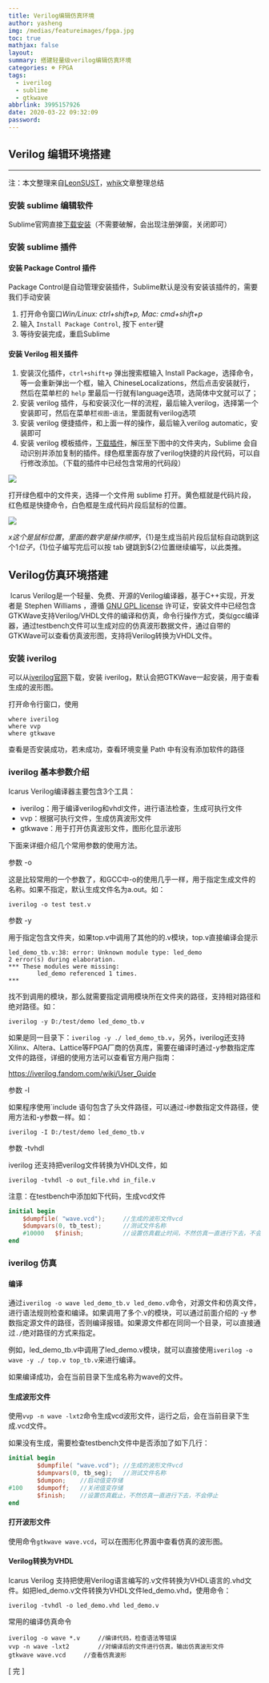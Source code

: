 ```yaml
---
title: Verilog编辑仿真环境
author: yasheng
img: /medias/featureimages/fpga.jpg
toc: true
mathjax: false
layout: 
summary: 搭建轻量级verilog编辑仿真环境
categories: ☸ FPGA
tags:
  - iverilog
  - sublime
  - gtkwave
abbrlink: 3995157926
date: 2020-03-22 09:32:09
password:
---
```




## Verilog 编辑环境搭建

------

注：本文整理来自[LeonSUST](https://blog.csdn.net/LeonSUST/article/details/104506830?depth_1-utm_source=distribute.pc_relevant.none-task&utm_source=distribute.pc_relevant.none-task)，[whik](https://www.cnblogs.com/whik/p/11980103.html)文章整理总结

### 安装 sublime 编辑软件

Sublime官网直接[下载安装](http://www.sublimetext.com/)（不需要破解，会出现注册弹窗，关闭即可）

### 安装 sublime 插件

#### 安装 Package Control 插件

 Package Control是自动管理安装插件，Sublime默认是没有安装该插件的，需要我们手动安装

1. 打开命令窗口*Win/Linux: ctrl+shift+p, Mac: cmd+shift+p*
2. 输入 `Install Package Control`, 按下 `enter`键
3. 等待安装完成，重启Sublime

#### 安装 Verilog 相关插件

1. 安装汉化插件，`ctrl+shift+p` 弹出搜索框输入 Install Package，选择命令，等一会重新弹出一个框，输入 ChineseLocalizations，然后点击安装就行，然后在菜单栏的 `help` 里最后一行就有language选项，选简体中文就可以了；
2. 安装 verilog 插件，与和安装汉化一样的流程，最后输入verilog，选择第一个安装即可，然后在菜单栏`视图`-`语法`，里面就有verilog选项
3. 安装 verilog 便捷插件，和上面一样的操作，最后输入verilog automatic，安装即可
4. 安装 verilog 模板插件，[下载插件](https://www.lanzous.com/iai53zg)，解压至下图中的文件夹内，Sublime 会自动识别并添加复制的插件。绿色框里面存放了verilog快捷的片段代码，可以自行修改添加。（下载的插件中已经包含常用的代码段）



<img src="/images/post_images/fpga_iverilog/sublime_plugin.jpg">

打开绿色框中的文件夹，选择一个文件用 sublime 打开。黄色框就是代码片段，红色框是快捷命令，白色框是生成代码片段后鼠标的位置。

<img src="/images/post_images/fpga_iverilog/verilog_snipaste.png">

 ${x} 这个是鼠标位置，里面的数字是操作顺序，${1}是生成当前片段后鼠标自动跳到这个${1}位子，${1}位子编写完后可以按 tab 键跳到${2}位置继续编写，以此类推。

## Verilog仿真环境搭建

​	Icarus Verilog是一个轻量、免费、开源的Verilog编译器，基于C++实现，开发者是 Stephen Williams ，遵循 [GNU GPL license](http://www.gnu.org/licenses/gpl.html) 许可证，安装文件中已经包含 GTKWave支持Verilog/VHDL文件的编译和仿真，命令行操作方式，类似gcc编译器，通过testbench文件可以生成对应的仿真波形数据文件，通过自带的GTKWave可以查看仿真波形图，支持将Verilog转换为VHDL文件。

### 安装 iverilog  

可以从[iverilog官网](http://iverilog.icarus.com/)下载，安装 iverilog，默认会把GTKWave一起安装，用于查看生成的波形图。

打开命令行窗口，使用

```
where iverilog
where vvp
where gtkwave
```

查看是否安装成功，若未成功，查看环境变量 Path 中有没有添加软件的路径

### iverilog 基本参数介绍

Icarus Verilog编译器主要包含3个工具：

- iverilog：用于编译verilog和vhdl文件，进行语法检查，生成可执行文件
- vvp：根据可执行文件，生成仿真波形文件
- gtkwave：用于打开仿真波形文件，图形化显示波形

下面来详细介绍几个常用参数的使用方法。

参数   -o

这是比较常用的一个参数了，和GCC中-o的使用几乎一样，用于指定生成文件的名称。如果不指定，默认生成文件名为a.out。如：

```
iverilog -o test test.v
```

参数   -y

用于指定包含文件夹，如果top.v中调用了其他的的.v模块，top.v直接编译会提示

```
led_demo_tb.v:38: error: Unknown module type: led_demo
2 error(s) during elaboration.
*** These modules were missing:
        led_demo referenced 1 times.
***
```

找不到调用的模块，那么就需要指定调用模块所在文件夹的路径，支持相对路径和绝对路径。如：

```
iverilog -y D:/test/demo led_demo_tb.v
```

如果是同一目录下：`iverilog -y ./ led_demo_tb.v`，另外，iverilog还支持Xilinx、Altera、Lattice等FPGA厂商的仿真库，需要在编译时通过-y参数指定库文件的路径，详细的使用方法可以查看官方用户指南：

https://iverilog.fandom.com/wiki/User_Guide

参数  -I

如果程序使用`include 语句包含了头文件路径，可以通过-i参数指定文件路径，使用方法和-y参数一样。如：

```
iverilog -I D:/test/demo led_demo_tb.v
```

参数  -tvhdl

iverilog 还支持把verilog文件转换为VHDL文件，如

```
iverilog -tvhdl -o out_file.vhd in_file.v
```

注意：在testbench中添加如下代码，生成vcd文件

```verilog
initial begin 
	$dumpfile( "wave.vcd");		//生成的波形文件vcd 
	$dumpvars(0, tb_test);		//测试文件名称     
	#10000   $finish;			//设置仿真截止时间，不然仿真一直进行下去，不会停止 
end
```



### iverilog 仿真

#### 编译

通过`iverilog -o wave led_demo_tb.v led_demo.v`命令，对源文件和仿真文件，进行语法规则检查和编译。如果调用了多个.v的模块，可以通过前面介绍的 -y 参数指定源文件的路径，否则编译报错。如果源文件都在同同一个目录，可以直接通过`./`绝对路径的方式来指定。

例如，led_demo_tb.v中调用了led_demo.v模块，就可以直接使用`iverilog -o wave -y ./ top.v top_tb.v`来进行编译。

如果编译成功，会在当前目录下生成名称为wave的文件。

#### 生成波形文件

使用`vvp -n wave -lxt2`命令生成vcd波形文件，运行之后，会在当前目录下生成.vcd文件。

如果没有生成，需要检查testbench文件中是否添加了如下几行：

```verilog
initial begin
		$dumpfile( "wave.vcd");	//生成的波形文件vcd
		$dumpvars(0, tb_seg);	//测试文件名称
     	$dumpon;	//启动值变存储
#100	$dumpoff; 	//关闭值变存储
    	$finish;	//设置仿真截止，不然仿真一直进行下去，不会停止
end
```

#### 打开波形文件

使用命令`gtkwave wave.vcd`，可以在图形化界面中查看仿真的波形图。

#### Verilog转换为VHDL

Icarus Verilog 支持把使用Verilog语言编写的.v文件转换为VHDL语言的.vhd文件。如把led_demo.v文件转换为VHDL文件led_demo.vhd，使用命令：

```
iverilog -tvhdl -o led_demo.vhd led_demo.v
```



常用的编译仿真命令

```
iverilog -o wave *.v     //编译代码，检查语法等错误
vvp -n wave -lxt2        //对编译后的文件进行仿真，输出仿真波形文件
gtkwave wave.vcd     //查看仿真波形
```

[  完  ]

